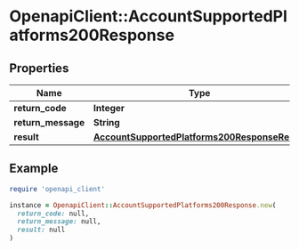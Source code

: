 # OpenapiClient::AccountSupportedPlatforms200Response

## Properties

| Name | Type | Description | Notes |
| ---- | ---- | ----------- | ----- |
| **return_code** | **Integer** |  | [optional] |
| **return_message** | **String** |  | [optional] |
| **result** | [**AccountSupportedPlatforms200ResponseResult**](AccountSupportedPlatforms200ResponseResult.md) |  | [optional] |

## Example

```ruby
require 'openapi_client'

instance = OpenapiClient::AccountSupportedPlatforms200Response.new(
  return_code: null,
  return_message: null,
  result: null
)
```


